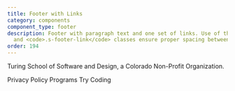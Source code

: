 ```yaml
---
title: Footer with Links
category: components
component_type: footer
description: Footer with paragraph text and one set of links. Use of the <code>.s-footer-right</code>
  and <code>.s-footer-link</code> classes ensure proper spacing between links.
order: 194
---
```

<footer class="s-footer">
 <div class="s-footer-content">
   <p>Turing School of Software and Design, a Colorado Non-Profit Organization.</p>
 </div>
 <div class="s-footer-right">
   <a class="s-footer-link">Privacy Policy</a>
   <a class="s-footer-link">Programs</a>
   <a class="s-footer-link">Try Coding</a>
 </div>
</footer>